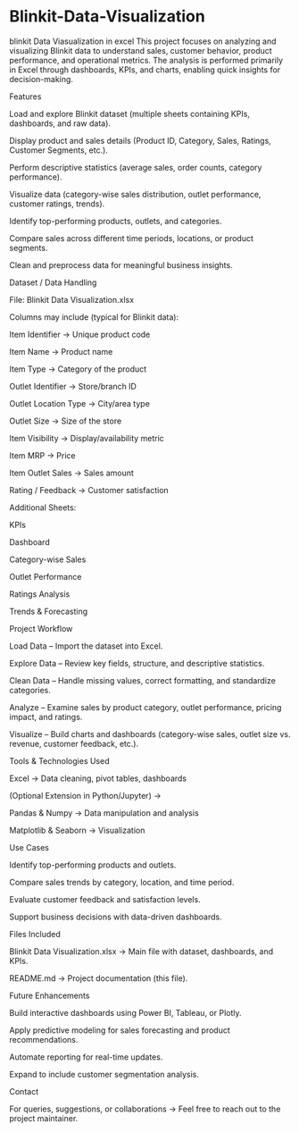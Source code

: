 # Blinkit-Data-Visualization
blinkit Data Viasualization in excel
This project focuses on analyzing and visualizing Blinkit data to understand sales, customer behavior, product performance, and operational metrics. The analysis is performed primarily in Excel through dashboards, KPIs, and charts, enabling quick insights for decision-making.

Features

Load and explore Blinkit dataset (multiple sheets containing KPIs, dashboards, and raw data).

Display product and sales details (Product ID, Category, Sales, Ratings, Customer Segments, etc.).

Perform descriptive statistics (average sales, order counts, category performance).

Visualize data (category-wise sales distribution, outlet performance, customer ratings, trends).

Identify top-performing products, outlets, and categories.

Compare sales across different time periods, locations, or product segments.

Clean and preprocess data for meaningful business insights.

Dataset / Data Handling

File: Blinkit Data Visualization.xlsx

Columns may include (typical for Blinkit data):

Item Identifier → Unique product code

Item Name → Product name

Item Type → Category of the product

Outlet Identifier → Store/branch ID

Outlet Location Type → City/area type

Outlet Size → Size of the store

Item Visibility → Display/availability metric

Item MRP → Price

Item Outlet Sales → Sales amount

Rating / Feedback → Customer satisfaction

Additional Sheets:

KPIs

Dashboard

Category-wise Sales

Outlet Performance

Ratings Analysis

Trends & Forecasting

Project Workflow

Load Data – Import the dataset into Excel.

Explore Data – Review key fields, structure, and descriptive statistics.

Clean Data – Handle missing values, correct formatting, and standardize categories.

Analyze – Examine sales by product category, outlet performance, pricing impact, and ratings.

Visualize – Build charts and dashboards (category-wise sales, outlet size vs. revenue, customer feedback, etc.).

Tools & Technologies Used

Excel → Data cleaning, pivot tables, dashboards

(Optional Extension in Python/Jupyter) →

Pandas & Numpy → Data manipulation and analysis

Matplotlib & Seaborn → Visualization

Use Cases

Identify top-performing products and outlets.

Compare sales trends by category, location, and time period.

Evaluate customer feedback and satisfaction levels.

Support business decisions with data-driven dashboards.

Files Included

Blinkit Data Visualization.xlsx → Main file with dataset, dashboards, and KPIs.

README.md → Project documentation (this file).

Future Enhancements

Build interactive dashboards using Power BI, Tableau, or Plotly.

Apply predictive modeling for sales forecasting and product recommendations.

Automate reporting for real-time updates.

Expand to include customer segmentation analysis.

Contact

For queries, suggestions, or collaborations → Feel free to reach out to the project maintainer.
